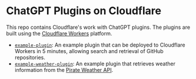 # ChatGPT Plugins on Cloudflare

This repo contains Cloudflare's work with ChatGPT plugins. The plugins are built using the [Cloudflare Workers](https://workers.cloudflare.com/) platform.

- [`example-plugin`](https://github.com/cloudflare/chatgpt-plugin/tree/main/example-plugin): An example plugin that can be deployed to Cloudflare Workers in 5 minutes, allowing search and retrieval of GitHub repositories.
- [`example-weather-plugin`](https://github.com/cloudflare/chatgpt-plugin/tree/main/example-weather-plugin): An example plugin that retrieves weather information from the [Pirate Weather API](https://pirate-weather.apiable.io/).
